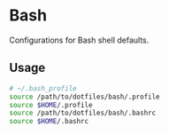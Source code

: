# Bash

Configurations for Bash shell defaults.

## Usage

```sh
# ~/.bash_profile
source /path/to/dotfiles/bash/.profile
source $HOME/.profile
source /path/to/dotfiles/bash/.bashrc
source $HOME/.bashrc
```
